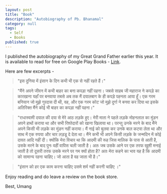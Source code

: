 ```yaml
---
layout: post
title: "Book"
description: "Autobiography of Pb. Bhanamal"
category: null
tags: 
  - Self
  - Books
published: true
---
```

 
I published the autobiography of my Great Grand Father earlier this year. It is available to read for free on Google Play Books - [Link](https://play.google.com/store/books/details?id=TsBNDwAAQBAJ).

Here are few excerpts -

> "इस दुनिया में इंसान के दिन कभी भी एक से नहीं रहते हैं।"

> "मैंने अपने जीवन में कभी बाहर का बना कपड़ा नहीं पहना। जबसे साहब जी महाराज ने कपड़े का कारखाना यहाँ पर बनवाया तबसे अब तक मैं दयालबाग के ही कपड़े पहनता आया हूँ। एक गरम बनियान जो मुझे गुरदास दी थी, वह, और एक गरम कोट जो मुझे दुर्गा ने बनवा कर दिया था इसके अतिरिक्त मैंने कोई भी बाहर का कपड़ा नहीं पहना।"

> "राधास्वामी दयाल की दया से मेरे आठ लड़के हुए। मेरी माता ने पहले लड़के मोहनलाल का मुंडन अपने हाथों कराया था और सभी रिश्तेदारों को खाना खिलाया था। परन्तु उनके मरने के बाद मैंने अपने किसी भी लड़के का मुंडन नहीं कराया। मैं नाई को बुलवा कर उनके बाल कटवा लेता था और साथ में एक रुपया और चार लड़डू दे देता था। मैंने कभी भी अपने किसी लड़के के जन्मदिन में कोई दावत आदि नहीं दी। क्योंकि मेरा विचार था कि आदमी की रूह जिस मालिक के पास से आती है, उसके मरने के बाद पुनः वहीं वापिस चली जाती है। अतः जब उसके आने पर एक तरफ खुशी मनाई जाती है तो दूसरी तरफ उसके मरने पर गम क्यों होता है? अतः मेरा कहने का भाव यह है कि आदमी को सामान्य रहना चाहिए। जो आता है वह जाता भी है।"

> "इंसान को हर एक काम करना चाहिए उसमे शर्म नहीं करनी चाहिए ।"

Enjoy reading and do leave a review on the book store.

Best, Umang
